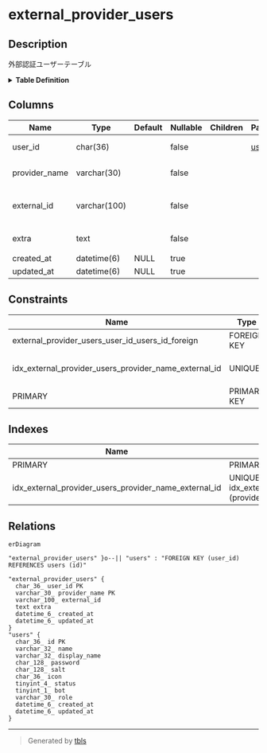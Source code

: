 # external_provider_users

## Description

外部認証ユーザーテーブル

<details>
<summary><strong>Table Definition</strong></summary>

```sql
CREATE TABLE `external_provider_users` (
  `user_id` char(36) NOT NULL,
  `provider_name` varchar(30) NOT NULL,
  `external_id` varchar(100) NOT NULL,
  `extra` text NOT NULL,
  `created_at` datetime(6) DEFAULT NULL,
  `updated_at` datetime(6) DEFAULT NULL,
  PRIMARY KEY (`user_id`,`provider_name`),
  UNIQUE KEY `idx_external_provider_users_provider_name_external_id` (`provider_name`,`external_id`),
  CONSTRAINT `external_provider_users_user_id_users_id_foreign` FOREIGN KEY (`user_id`) REFERENCES `users` (`id`) ON DELETE CASCADE ON UPDATE CASCADE
) ENGINE=InnoDB DEFAULT CHARSET=utf8mb4
```

</details>

## Columns

| Name | Type | Default | Nullable | Children | Parents | Comment |
| ---- | ---- | ------- | -------- | -------- | ------- | ------- |
| user_id | char(36) |  | false |  | [users](users.md) | ユーザーUUID |
| provider_name | varchar(30) |  | false |  |  | 認証プロバイダ名 |
| external_id | varchar(100) |  | false |  |  | 認証プロバイダ上でのID |
| extra | text |  | false |  |  | 追加データ |
| created_at | datetime(6) | NULL | true |  |  |  |
| updated_at | datetime(6) | NULL | true |  |  |  |

## Constraints

| Name | Type | Definition |
| ---- | ---- | ---------- |
| external_provider_users_user_id_users_id_foreign | FOREIGN KEY | FOREIGN KEY (user_id) REFERENCES users (id) |
| idx_external_provider_users_provider_name_external_id | UNIQUE | UNIQUE KEY idx_external_provider_users_provider_name_external_id (provider_name, external_id) |
| PRIMARY | PRIMARY KEY | PRIMARY KEY (user_id, provider_name) |

## Indexes

| Name | Definition |
| ---- | ---------- |
| PRIMARY | PRIMARY KEY (user_id, provider_name) USING BTREE |
| idx_external_provider_users_provider_name_external_id | UNIQUE KEY idx_external_provider_users_provider_name_external_id (provider_name, external_id) USING BTREE |

## Relations

```mermaid
erDiagram

"external_provider_users" }o--|| "users" : "FOREIGN KEY (user_id) REFERENCES users (id)"

"external_provider_users" {
  char_36_ user_id PK
  varchar_30_ provider_name PK
  varchar_100_ external_id
  text extra
  datetime_6_ created_at
  datetime_6_ updated_at
}
"users" {
  char_36_ id PK
  varchar_32_ name
  varchar_32_ display_name
  char_128_ password
  char_128_ salt
  char_36_ icon
  tinyint_4_ status
  tinyint_1_ bot
  varchar_30_ role
  datetime_6_ created_at
  datetime_6_ updated_at
}
```

---

> Generated by [tbls](https://github.com/k1LoW/tbls)
